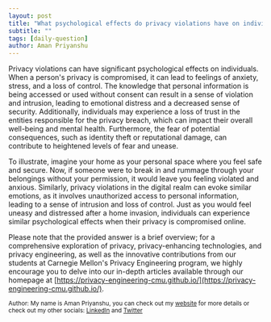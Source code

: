 ```yaml
---
layout: post
title: "What psychological effects do privacy violations have on individuals?"
subtitle: ""
tags: [daily-question]
author: Aman Priyanshu
---
```


Privacy violations can have significant psychological effects on individuals. When a person's privacy is compromised, it can lead to feelings of anxiety, stress, and a loss of control. The knowledge that personal information is being accessed or used without consent can result in a sense of violation and intrusion, leading to emotional distress and a decreased sense of security. Additionally, individuals may experience a loss of trust in the entities responsible for the privacy breach, which can impact their overall well-being and mental health. Furthermore, the fear of potential consequences, such as identity theft or reputational damage, can contribute to heightened levels of fear and unease.

To illustrate, imagine your home as your personal space where you feel safe and secure. Now, if someone were to break in and rummage through your belongings without your permission, it would leave you feeling violated and anxious. Similarly, privacy violations in the digital realm can evoke similar emotions, as it involves unauthorized access to personal information, leading to a sense of intrusion and loss of control. Just as you would feel uneasy and distressed after a home invasion, individuals can experience similar psychological effects when their privacy is compromised online.

Please note that the provided answer is a brief overview; for a comprehensive exploration of privacy, privacy-enhancing technologies, and privacy engineering, as well as the innovative contributions from our students at Carnegie Mellon's Privacy Engineering program, we highly encourage you to delve into our in-depth articles available through our homepage at [https://privacy-engineering-cmu.github.io/](https://privacy-engineering-cmu.github.io/).

<small>Author: My name is Aman Priyanshu, you can check out my [website](https://amanpriyanshu.github.io/) for more details or check out my other socials: [LinkedIn](https://www.linkedin.com/in/aman-priyanshu/) and [Twitter](https://twitter.com/AmanPriyanshu6)</small>
